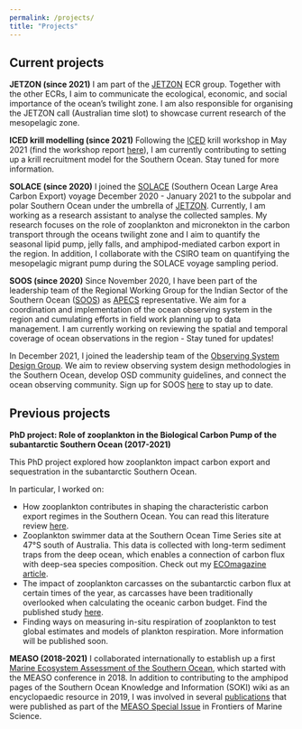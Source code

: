 ```yaml
---
permalink: /projects/
title: "Projects"
---
```

## Current projects
**JETZON (since 2021)**
I am part of the [JETZON](https://jetzon.org/) ECR group. Together with the other ECRs, I aim to communicate the ecological, economic, and social importance of the ocean’s twilight zone. I am also responsible for organising the JETZON call (Australian time slot) to showcase current research of the mesopelagic zone.

**ICED krill modelling (since 2021)** 
Following the [ICED](https://www.iced.ac.uk/index.htm) krill workshop in May 2021 (find the workshop report [here](https://www.iced.ac.uk/products.htm)), I am currently contributing to setting up a krill recruitment model for the Southern Ocean. Stay tuned for more information. 

**SOLACE (since 2020)**
I joined the [SOLACE](https://solace2020.net/) (Southern Ocean Large Area Carbon Export) voyage December 2020 - January 2021 to the subpolar and polar Southern Ocean under the umbrella of [JETZON](https://jetzon.org/). Currently, I am working as a research assistant to analyse the collected samples. My research focuses on the role of zooplankton and micronekton in the carbon transport through the oceans twilight zone and I aim to quantify the seasonal lipid pump, jelly falls, and amphipod-mediated carbon export in the region. In addition, I collaborate with the CSIRO team on quantifying the mesopelagic migrant pump during the SOLACE voyage sampling period.

**SOOS (since 2020)**
Since November 2020, I have been part of the leadership team of the Regional Working Group for the Indian Sector of the Southern Ocean ([SOOS](https://www.soos.aq/activities/rwg/sois)) as [APECS](https://www.apecs.is/) representative. We aim for a coordination and implementation of the ocean observing system in the region and cumulating efforts in field work planning up to data management. I am currently working on reviewing the spatial and temporal coverage of ocean observations in the region - Stay tuned for updates!

In December 2021, I joined the leadership team of the [Observing System Design Group](https://www.soos.aq/activities/cwg/osd). We aim to review observing system design methodologies in the Southern Ocean, develop OSD community guidelines, and connect the ocean observing community. Sign up for SOOS [here](https://airtable.com/shrB23cytbgPosZEZ) to stay up to date.  

## Previous projects
**PhD project: Role of zooplankton in the Biological Carbon Pump of the subantarctic Southern Ocean (2017-2021)**

This PhD project explored how zooplankton impact carbon export and sequestration in the subantarctic Southern Ocean. 

In particular, I worked on:
- How zooplankton contributes in shaping the characteristic carbon export regimes in the Southern Ocean. You can read this literature review [here](https://www.frontiersin.org/articles/10.3389/fmars.2020.567917/full).
- Zooplankton swimmer data at the Southern Ocean Time Series site at 47&deg;S south of Australia. This data is collected with long-term sediment traps from the deep ocean, which enables a connection of carbon flux with deep-sea species composition. Check out my [ECOmagazine article](http://digital.ecomagazine.com/publication/frame.php?i=674747&p=64&pn=&ver=html5). 
- The impact of zooplankton carcasses on the subantarctic carbon flux at certain times of the year, as carcasses have been traditionally overlooked when calculating the oceanic carbon budget. Find the published study [here](https://aslopubs.onlinelibrary.wiley.com/doi/10.1002/lno.11971). 
- Finding ways on measuring in-situ respiration of zooplankton to test global estimates and models of plankton respiration. More information will be published soon. 

**MEASO (2018-2021)**
I collaborated internationally to establish up a first [Marine Ecosystem Assessment of the Southern Ocean](https://en.wikipedia.org/wiki/Marine_Ecosystem_Assessment_for_the_Southern_Ocean#:~:text=The%20Marine%20Ecosystem%20Assessment%20for,and%20Ecosystem%20Dynamics%20(ICED).), which started with the MEASO conference in 2018. In addition to contributing to the amphipod pages of the Southern Ocean Knowledge and Information (SOKI) wiki as an encyclopaedic resource in 2019, I was involved in several [publications](https://svenjahalfter.github.io/publications/) that were published as part of the [MEASO Special Issue](https://www.frontiersin.org/research-topics/10606/marine-ecosystem-assessment-for-the-southern-ocean-meeting-the-challenge-for-conserving-earth-ecosys#overview) in Frontiers of Marine Science.
